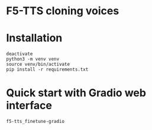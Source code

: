 # F5-TTS cloning voices

# Installation

```
deactivate
python3 -m venv venv
source venv/bin/activate
pip install -r requirements.txt
```

# Quick start with Gradio web interface
```
f5-tts_finetune-gradio
```
